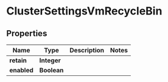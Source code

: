 

# ClusterSettingsVmRecycleBin


## Properties

Name | Type | Description | Notes
------------ | ------------- | ------------- | -------------
**retain** | **Integer** |  | 
**enabled** | **Boolean** |  | 



